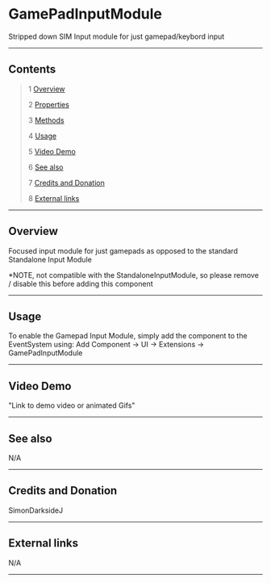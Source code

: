# GamePadInputModule

Stripped down SIM Input module for just gamepad/keybord input

<!--![](Images/ Game Image.jpg)-->

---------

## Contents

> 1 [Overview](#overview)
>
> 2 [Properties](#properties)
>
> 3 [Methods](#methods)
>
> 4 [Usage](#usage)
>
> 5 [Video Demo](#video-demo)
>
> 6 [See also](#see-also)
>
> 7 [Credits and Donation](#credits-and-donation)
>
> 8 [External links](#external-links)

---------

## Overview

Focused input module for just gamepads as opposed to the standard Standalone Input Module

*NOTE, not compatible with the StandaloneInputModule, so please remove / disable this before adding this component

---------

## Usage

To enable the Gamepad Input Module, simply add the component to the EventSystem using:
Add Component -> UI -> Extensions -> GamePadInputModule

---------

## Video Demo

"Link to demo video or animated Gifs"

---------

## See also

N/A

---------

## Credits and Donation

SimonDarksideJ

---------

## External links

N/A

---------

